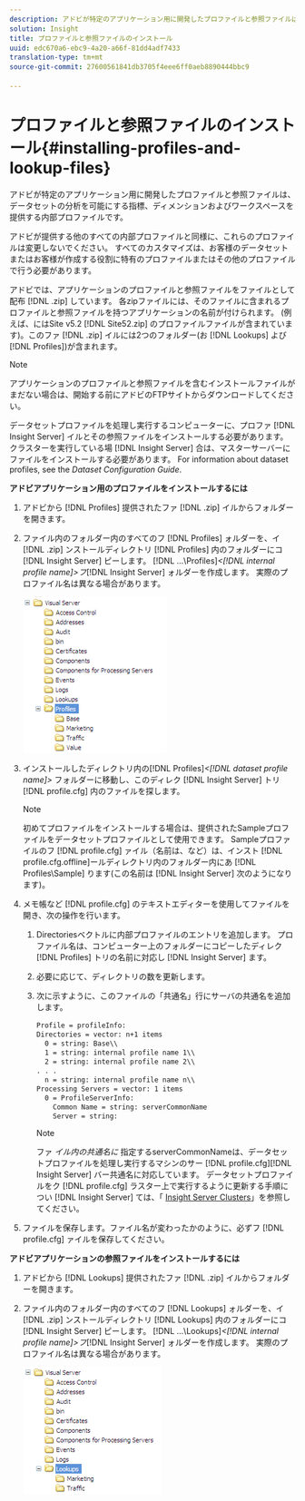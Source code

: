 ```yaml
---
description: アドビが特定のアプリケーション用に開発したプロファイルと参照ファイルは、データセットの分析を可能にする指標、ディメンションおよびワークスペースを提供する内部プロファイルです。
solution: Insight
title: プロファイルと参照ファイルのインストール
uuid: edc670a6-ebc9-4a20-a66f-81dd4adf7433
translation-type: tm+mt
source-git-commit: 27600561841db3705f4eee6ff0aeb8890444bbc9

---
```



# プロファイルと参照ファイルのインストール{#installing-profiles-and-lookup-files}

アドビが特定のアプリケーション用に開発したプロファイルと参照ファイルは、データセットの分析を可能にする指標、ディメンションおよびワークスペースを提供する内部プロファイルです。

アドビが提供する他のすべての内部プロファイルと同様に、これらのプロファイルは変更しないでください。 すべてのカスタマイズは、お客様のデータセットまたはお客様が作成する役割に特有のプロファイルまたはその他のプロファイルで行う必要があります。

アドビでは、アプリケーションのプロファイルと参照ファイルをファイルとして配布 [!DNL .zip] しています。 各zipファイルには、そのファイルに含まれるプロファイルと参照ファイルを持つアプリケーションの名前が付けられます。 (例えば、にはSite v5.2 [!DNL Site52.zip] のプロファイルファイルが含まれています)。このファ [!DNL .zip] イルには2つのフォルダー(お [!DNL Lookups] よび [!DNL Profiles])が含まれます。

>[!NOTE]
>
>アプリケーションのプロファイルと参照ファイルを含むインストールファイルがまだない場合は、開始する前にアドビのFTPサイトからダウンロードしてください。

データセットプロファイルを処理し実行するコンピューターに、プロファ [!DNL Insight Server] イルとその参照ファイルをインストールする必要があります。 クラスターを実行している場 [!DNL Insight Server] 合は、マスターサーバーにファイルをインストールする必要があります。 For information about dataset profiles, see the *Dataset Configuration Guide*.

**アドビアプリケーション用のプロファイルをインストールするには**

1. アドビから [!DNL Profiles] 提供されたファ [!DNL .zip] イルからフォルダーを開きます。

1. ファイル内のフォルダー内のすべてのフ [!DNL Profiles] ォルダーを、イ [!DNL .zip] ンストールディレクトリ [!DNL Profiles] 内のフォルダーにコ [!DNL Insight Server] ピーします。 [!DNL ...\Profiles\]*&lt;[!DNL internal profile name]>フ*[!DNL Insight Server] ォルダーを作成します。 実際のプロファイル名は異なる場合があります。

   ![](assets/win_installprofiles.png)

1. インストールしたディレクトリ内の[!DNL Profiles\]*&lt;[!DNL dataset profile name]>* フォルダーに移動し、このディレク [!DNL Insight Server] トリ [!DNL profile.cfg] 内のファイルを探します。

   >[!NOTE]
   >
   >初めてプロファイルをインストールする場合は、提供されたSampleプロファイルをデータセットプロファイルとして使用できます。 Sampleプロファイルのフ [!DNL profile.cfg] ァイル（名前は、など）は、インスト [!DNL profile.cfg.offline]ールディレクトリ内のフォルダー内にあ [!DNL Profiles\Sample] ります(この名前は [!DNL Insight Server] 次のようになります)。

1. メモ帳など [!DNL profile.cfg] のテキストエディターを使用してファイルを開き、次の操作を行います。

   1. Directoriesベクトルに内部プロファイルのエントリを追加します。 プロファイル名は、コンピューター上のフォルダーにコピーしたディレク [!DNL Profiles] トリの名前に対応し [!DNL Insight Server] ます。

   1. 必要に応じて、ディレクトリの数を更新します。
   1. 次に示すように、このファイルの「共通名」行にサーバの共通名を追加します。

      ```
      Profile = profileInfo: 
      Directories = vector: n+1 items
        0 = string: Base\\
        1 = string: internal profile name 1\\
        2 = string: internal profile name 2\\
      . . .
        n = string: internal profile name n\\
      Processing Servers = vector: 1 items
        0 = ProfileServerInfo: 
          Common Name = string: serverCommonName
          Server = string: 
      ```

      >[!NOTE]
      >
      >ファ *イル内の共通名に* 指定するserverCommonNameは、データセットプロファイルを処理し実行するマシンのサー [!DNL profile.cfg][!DNL Insight Server] バー共通名に対応しています。 データセットプロファイルをク [!DNL profile.cfg] ラスター上で実行するように更新する手順につい [!DNL Insight Server] ては、「 [Insight Server Clusters](../../../../home/c-inst-svr/c-install-ins-svr/c-ins-svr-clstrs/c-abt-ins-svr-clsters.md)」を参照してください。

1. ファイルを保存します。ファイル名が変わったかのように、必ずフ [!DNL profile.cfg] ァイルを保存してください。

**アドビアプリケーションの参照ファイルをインストールするには**

1. アドビから [!DNL Lookups] 提供されたファ [!DNL .zip] イルからフォルダーを開きます。

1. ファイル内のフォルダー内のすべてのフ [!DNL Lookups] ォルダーを、イ [!DNL .zip] ンストールディレクトリ [!DNL Lookups] 内のフォルダーにコ [!DNL Insight Server] ピーします。 [!DNL ...\Lookups\]*&lt;[!DNL internal profile name]>フ*[!DNL Insight Server] ォルダーを作成します。 実際のプロファイル名は異なる場合があります。

   ![](assets/win_installLookups.png)

